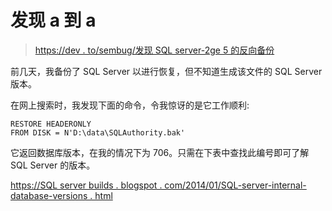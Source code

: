 # 发现 a 到 a

> [https://dev . to/sembug/发现 SQL server-2ge 5 的反向备份](https://dev.to/sembug/descobrindo-a-versao-do-backup-de-sql-server-2ge5)

前几天，我备份了 SQL Server 以进行恢复，但不知道生成该文件的 SQL Server 版本。

在网上搜索时，我发现下面的命令，令我惊讶的是它工作顺利:

```
RESTORE HEADERONLY
FROM DISK = N'D:\data\SQLAuthority.bak' 
```

它返回数据库版本，在我的情况下为 706。只需在下表中查找此编号即可了解 SQL Server 的版本。

[https://SQL server builds . blogspot . com/2014/01/SQL-server-internal-database-versions . html](https://sqlserverbuilds.blogspot.com/2014/01/sql-server-internal-database-versions.html)